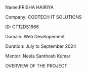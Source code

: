 Name:PRISHA HAIRIYA

Company: CODTECH IT SOLUTIONS

ID: CT12DS1866

Domain: Web Developement

Duration: July to September 2024

Mentor: Neela Santhosh Kumar

OVERVIEW OF THE PROJECT

